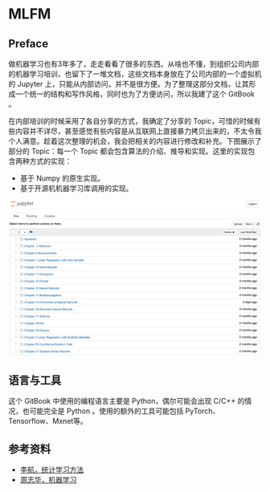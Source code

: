 # MLFM

## Preface  
做机器学习也有3年多了，走走看看了很多的东西。从啥也不懂，到组织公司内部的机器学习培训，也留下了一堆文档，这些文档本身放在了公司内部的一个虚拟机的 Jupyter 上，只能从内部访问，并不是很方便。为了整理这部分文档，让其形成一个统一的结构和写作风格，同时也为了方便访问，所以我建了这个 GitBook 。

在内部培训的时候采用了各自分享的方式，我确定了分享的 Topic，可惜的时候有些内容并不详尽，甚至感觉有些内容是从互联网上直接暴力拷贝出来的，不太令我个人满意。趁着这次整理的机会，我会把相关的内容进行修改和补充。下图展示了部分的 Topic：每一个 Topic 都会包含算法的介绍、推导和实现。这里的实现包含两种方式的实现：

* 基于 Numpy 的原生实现。  
* 基于开源机机器学习库调用的实现。  

![f0.1.png](/assets/f0.1.png)

## 语言与工具  
这个 GitBook 中使用的编程语言主要是 Python，偶尔可能会出现 C/C++ 的情况，也可能完全是 Python 。使用的额外的工具可能包括 PyTorch、Tensorflow、Mxnet等。

## 参考资料  
* [李航，统计学习方法](https://book.douban.com/subject/10590856/)
* [周志华，机器学习](https://book.douban.com/subject/26708119/)
